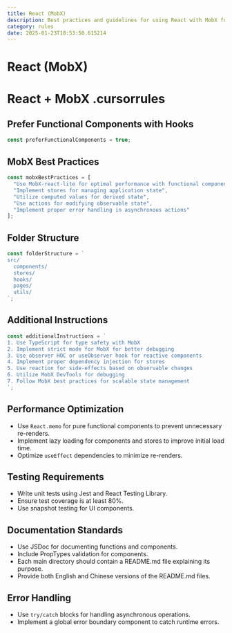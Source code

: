 ```yaml
---
title: React (MobX)
description: Best practices and guidelines for using React with MobX for scalable and efficient state management.
category: rules
date: 2025-01-23T18:53:50.615214
---
```



# React (MobX)

# React + MobX .cursorrules

## Prefer Functional Components with Hooks
```javascript
const preferFunctionalComponents = true;
```

## MobX Best Practices
```javascript
const mobxBestPractices = [
  "Use MobX-react-lite for optimal performance with functional components",
  "Implement stores for managing application state",
  "Utilize computed values for derived state",
  "Use actions for modifying observable state",
  "Implement proper error handling in asynchronous actions"
];
```

## Folder Structure
```javascript
const folderStructure = `
src/
  components/
  stores/
  hooks/
  pages/
  utils/
`;
```

## Additional Instructions
```javascript
const additionalInstructions = `
1. Use TypeScript for type safety with MobX
2. Implement strict mode for MobX for better debugging
3. Use observer HOC or useObserver hook for reactive components
4. Implement proper dependency injection for stores
5. Use reaction for side-effects based on observable changes
6. Utilize MobX DevTools for debugging
7. Follow MobX best practices for scalable state management
`;
```

## Performance Optimization
- Use `React.memo` for pure functional components to prevent unnecessary re-renders.
- Implement lazy loading for components and stores to improve initial load time.
- Optimize `useEffect` dependencies to minimize re-renders.

## Testing Requirements
- Write unit tests using Jest and React Testing Library.
- Ensure test coverage is at least 80%.
- Use snapshot testing for UI components.

## Documentation Standards
- Use JSDoc for documenting functions and components.
- Include PropTypes validation for components.
- Each main directory should contain a README.md file explaining its purpose.
- Provide both English and Chinese versions of the README.md files.

## Error Handling
- Use `try/catch` blocks for handling asynchronous operations.
- Implement a global error boundary component to catch runtime errors.

